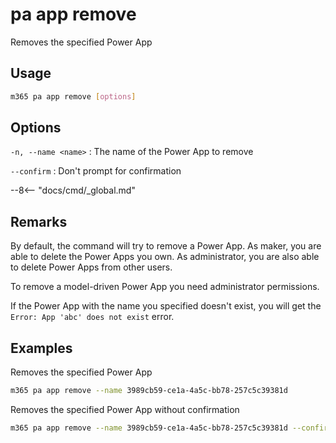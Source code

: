 # pa app remove

Removes the specified Power App

## Usage

```sh
m365 pa app remove [options]
```

## Options

`-n, --name <name>`
: The name of the Power App to remove

`--confirm`
: Don't prompt for confirmation

--8<-- "docs/cmd/_global.md"

## Remarks

By default, the command will try to remove a Power App. As maker, you are able to delete the Power Apps you own. As administrator, you are also able to delete Power Apps from other users.

To remove a model-driven Power App you need administrator permissions.

If the Power App with the name you specified doesn't exist, you will get the `Error: App 'abc' does not exist` error.

## Examples

Removes the specified Power App

```sh
m365 pa app remove --name 3989cb59-ce1a-4a5c-bb78-257c5c39381d
```

Removes the specified Power App without confirmation

```sh
m365 pa app remove --name 3989cb59-ce1a-4a5c-bb78-257c5c39381d --confirm
```

